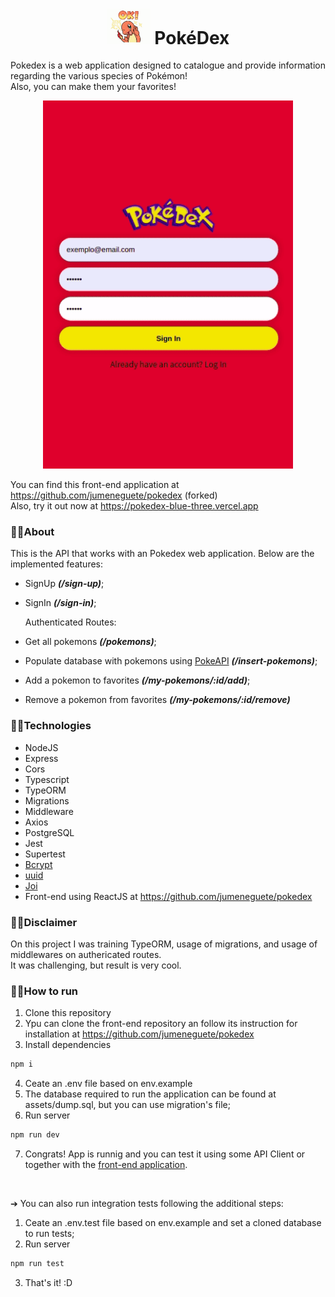 <h1 align="center"><img width="70px" src="/assets/charmander.gif" /> PokéDex</h1>

Pokedex is a web application designed to catalogue and provide information regarding the various species of Pokémon!<br>
Also, you can make them your favorites!

<p align="center"><img width="400px" src="/assets/pokedex.gif" /></p>

You can find this front-end application at https://github.com/jumeneguete/pokedex (forked) <br>
Also, try it out now at https://pokedex-blue-three.vercel.app


### 🔹🔹About

This is the API that works with an Pokedex web application. Below are the implemented features:

- SignUp ***(/sign-up)***;
- SignIn ***(/sign-in)***;

  Authenticated Routes:
- Get all pokemons ***(/pokemons)***;
- Populate database with pokemons using <a href="https://pokeapi.co/" target="_blank">PokeAPI</a> ***(/insert-pokemons)***; 
- Add a pokemon to favorites ***(/my-pokemons/:id/add)***;
- Remove a pokemon from favorites ***(/my-pokemons/:id/remove)***


### 🔹🔹Technologies
- NodeJS
- Express
- Cors
- Typescript
- TypeORM
- Migrations
- Middleware
- Axios
- PostgreSQL
- Jest
- Supertest
- <a href="https://www.npmjs.com/package/bcrypt" target="_blank">Bcrypt</a>
- <a href="https://www.npmjs.com/package/uuid" target="_blank">uuid</a>
- <a href="https://www.npmjs.com/package/joi" target="_blank">Joi</a>
- Front-end using ReactJS at https://github.com/jumeneguete/pokedex 

### 🔹🔹Disclaimer

On this project I was training TypeORM, usage of migrations, and usage of middlewares on authericated routes. <br>
It was challenging, but result is very cool. <br>


### 🔹🔹How to run

1. Clone this repository
2. Ypu can clone the front-end repository an follow its instruction for installation at https://github.com/jumeneguete/pokedex 
3. Install dependencies
```bash
npm i
```
4. Ceate an .env file based on env.example
5. The database required to run the application can be found at assets/dump.sql, but you can use migration's file;
6. Run server
```bash
npm run dev
```
7. Congrats! App is runnig and you can test it using some API Client or together with the <a href="https://github.com/jumeneguete/mywallet-front-end" target="_blank">front-end application</a>.

<br>

➔  You can also run integration tests following the additional steps:

1. Ceate an .env.test file based on env.example and set a cloned database to run tests;
2. Run server
```bash
npm run test
```
3. That's it! :D
